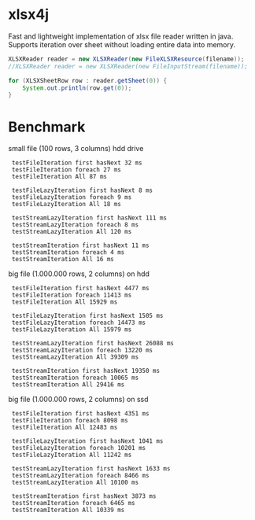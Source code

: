xlsx4j
======

Fast and lightweight implementation of xlsx file reader written in java.
Supports iteration over sheet without loading entire data into memory.
```java
XLSXReader reader = new XLSXReader(new FileXLSXResource(filename));
//XLSXReader reader = new XLSXReader(new FileInputStream(filename));

for (XLSXSheetRow row : reader.getSheet(0)) {
    System.out.println(row.get(0));
}
```

Benchmark
=========

small file (100 rows, 3 columns) hdd drive
```
 testFileIteration first hasNext 32 ms
 testFileIteration foreach 27 ms
 testFileIteration All 87 ms

 testFileLazyIteration first hasNext 8 ms
 testFileLazyIteration foreach 9 ms
 testFileLazyIteration All 18 ms

 testStreamLazyIteration first hasNext 111 ms
 testStreamLazyIteration foreach 8 ms
 testStreamLazyIteration All 120 ms

 testStreamIteration first hasNext 11 ms
 testStreamIteration foreach 4 ms
 testStreamIteration All 16 ms
```
 
big file (1.000.000 rows, 2 columns) on hdd
```
 testFileIteration first hasNext 4477 ms
 testFileIteration foreach 11413 ms
 testFileIteration All 15929 ms

 testFileLazyIteration first hasNext 1505 ms
 testFileLazyIteration foreach 14473 ms
 testFileLazyIteration All 15979 ms

 testStreamLazyIteration first hasNext 26088 ms
 testStreamLazyIteration foreach 13220 ms
 testStreamLazyIteration All 39309 ms

 testStreamIteration first hasNext 19350 ms
 testStreamIteration foreach 10065 ms
 testStreamIteration All 29416 ms
```

big file (1.000.000 rows, 2 columns) on ssd
```
 testFileIteration first hasNext 4351 ms
 testFileIteration foreach 8098 ms
 testFileIteration All 12483 ms

 testFileLazyIteration first hasNext 1041 ms
 testFileLazyIteration foreach 10201 ms
 testFileLazyIteration All 11242 ms
 
 testStreamLazyIteration first hasNext 1633 ms
 testStreamLazyIteration foreach 8466 ms
 testStreamLazyIteration All 10100 ms

 testStreamIteration first hasNext 3873 ms
 testStreamIteration foreach 6465 ms
 testStreamIteration All 10339 ms
```
